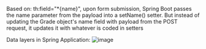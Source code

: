 Based on: th:field="*{name}", upon form submission, Spring Boot passes the name parameter from the payload into a setName() setter. But instead of updating the Grade object's name field with payload from the POST request, it updates it with whatever is coded in setters

Data layers in Spring Application:
![image](https://user-images.githubusercontent.com/54740310/193837831-274a85b7-0f3d-417c-8c47-43fafb892468.png)
